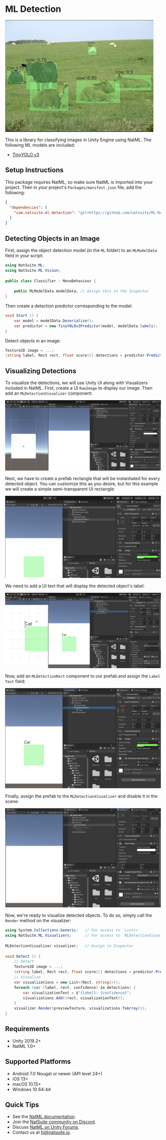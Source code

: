 # ML Detection

![detector](.media/cows.png)

This is a library for classifying images in Unity Engine using NatML. The following ML models are included:
- [TinyYOLO v3](https://github.com/onnx/models/tree/master/vision/object_detection_segmentation/tiny-yolov3)

## Setup Instructions
This package requires NatML, so make sure NatML is imported into your project. Then in your project's `Packages/manifest.json` file, add the following:
```json
{
  "dependencies": {
    "com.natsuite.ml.detection": "git+https://github.com/natsuite/ML-Detection"
  }
}
```

## Detecting Objects in an Image
First, assign the object detection model (in the `ML` folder) to an `MLModelData` field in your script:
```csharp
using NatSuite.ML;
using NatSuite.ML.Vision;

public class Classifier : MonoBehaviour {

    public MLModelData modelData; // Assign this in the Inspector
}
```

Then create a detection predictor corresponding to the model:
```csharp
void Start () {
    var model = modelData.Deserialize();
    var predictor = new TinyYOLOv3Predictor(model, modelData.labels);
}
```

Detect objects in an image:
```csharp
Texture2D image = ...;
(string label, Rect rect, float score)[] detections = predictor.Predict(image);
```

## Visualizing Detections
To visualize the detections, we will use Unity UI along with Visualizers included in NatML. First, create a UI `RawImage` to display our image. Then add an `MLDetectionVisualizer` component:

![panel](.media/panel.png)

Next, we have to create a prefab rectangle that will be instantiated for every detected object. You can customize this as you desire, but for this example we will create a simple semi-transparent UI rectangle:

![rect](.media/rect.png)

We need to add a UI text that will display the detected object's label:

![text](.media/text.png)

Now, add an `MLDetectionRect` component to our prefab and assign the `Label Text` field:

![detection rect](.media/detrect.png)

Finally, assign the prefab to the `MLDetectionVisualizer` and disable it in the scene:

![assign](.media/assign.png)

Now, we're ready to visualize detected objects. To do so, simply call the `Render` method on the visualizer:
```csharp
using System.Collections.Generic;   // For access to `List<>`
using NatSuite.ML.Visualizers;      // For access to `MLDetectionVisualizer`

MLDetectionVisualizer visualizer;   // Assign in Inspector

void Detect () {
    // Detect
    Texture2D image = ...;
    (string label, Rect rect, float score)[] detections = predictor.Predict(image);
    // Visualize
    var visualizations = new List<(Rect, string)>();
    foreach (var (label, rect, confidence) in detections) {
        var visualizationText = $"{label}: {confidence}";
        visualizations.Add((rect, visualizationText));
    }
    visualizer.Render(previewTexture, visualizations.ToArray());
}
```

## Requirements
- Unity 2019.2+
- NatML 1.0+

## Supported Platforms
- Android 7.0 Nougat or newer (API level 24+)
- iOS 13+
- macOS 10.15+
- Windows 10 64-bit

## Quick Tips
- See the [NatML documentation](https://docs.natsuite.io/natml).
- Join the [NatSuite community on Discord](https://discord.gg/y5vwgXkz2f).
- Discuss [NatML on Unity Forums](https://forum.unity.com/threads/open-beta-natml-machine-learning-runtime.1109339/).
- Contact us at [hi@natsuite.io](mailto:hi@natsuite.io).